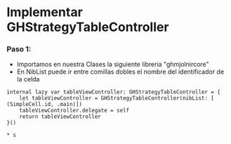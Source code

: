 #  Implementar GHStrategyTableController

### Paso 1:
* Importamos en nuestra Clases la siguiente libreria "ghmjolnircore"
* En NibList puede ir entre comillas dobles el nombre del identificador de la celda

```Creamos un lazy var de la siguiente manera
internal lazy var tableViewController: GHStrategyTableController = {
    let tableViewController = GHStrategyTableController(nibList: [ (SimpleCell.id, .main)])
    tableViewController.delegate = self
    return tableViewController
}()

* s
